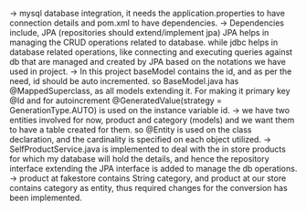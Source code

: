 -> mysql database integration, it needs the application.properties to have connection details and pom.xml to have dependencies.
-> Dependencies include, JPA (repositories should extend/implement jpa) JPA helps in managing the CRUD operations related to database. while jdbc helps in database related operations, like connecting and executing queries against db that are managed and created by JPA based on the notations we have used in project.
-> In this project baseModel contains the id, and as per the need, id should be auto incremented. so BaseModel.java has @MappedSuperclass, as all models extending it. For making it primary key @Id and for autoincrement @GeneratedValue(strategy = GenerationType.AUTO) is used on the instance variable id.
-> we have two entities involved for now, product and category (models) and we want them to have a table created for them. so @Entity is used on the class declaration, and the cardinality is specified on each object utilized.
-> SelfProductService.java is implemented to deal with the in store products for which my database will hold the details, and hence the repository interface extending the JPA interface is added to manage the db operations.
-> product at fakestore contains String category, and product at our store contains category as entity, thus required changes for the conversion has been implemented.
